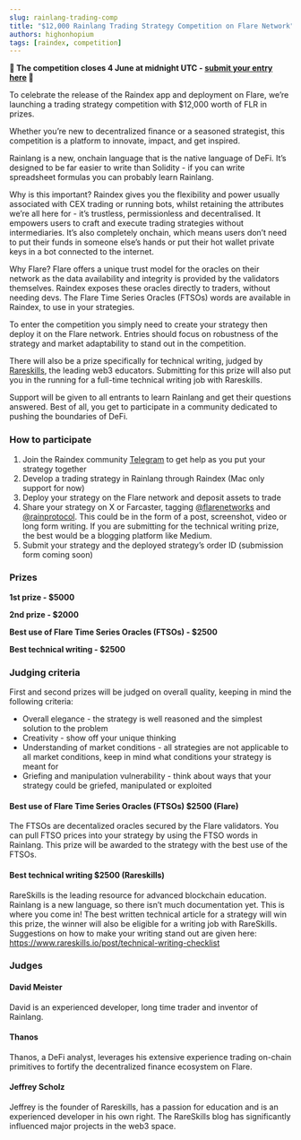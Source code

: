 ```yaml
---
slug: rainlang-trading-comp
title: "$12,000 Rainlang Trading Strategy Competition on Flare Network"
authors: highonhopium
tags: [raindex, competition]
---
```


**🚨 The competition closes 4 June at midnight UTC - [submit your entry here](https://tv86pfemvyg.typeform.com/to/Kdo9tnQD) 🚨**

To celebrate the release of the Raindex app and deployment on Flare, we’re launching a trading strategy competition with $12,000 worth of FLR in prizes.

Whether you’re new to decentralized finance or a seasoned strategist, this competition is a platform to innovate, impact, and get inspired. 

Rainlang is a new, onchain language that is the native language of DeFi. It’s designed to be far easier to write than Solidity - if you can write spreadsheet formulas you can probably learn Rainlang.

Why is this important? Raindex gives you the flexibility and power usually associated with CEX trading or running bots, whilst retaining the attributes we’re all here for - it’s trustless, permissionless and decentralised. It empowers users to craft and execute trading strategies without intermediaries. It’s also completely onchain, which means users don’t need to put their funds in someone else’s hands or put their hot wallet private keys in a bot connected to the internet.

Why Flare? Flare offers a unique trust model for the oracles on their network as the data availability and integrity is provided by the validators themselves. Raindex exposes these oracles directly to traders, without needing devs. The Flare Time Series Oracles (FTSOs) words are available in Raindex, to use in your strategies.

To enter the competition you simply need to create your strategy then deploy it on the Flare network. Entries should focus on robustness of the strategy and market adaptability to stand out in the competition.

There will also be a prize specifically for technical writing, judged by [Rareskills](https://www.rareskills.io/), the leading web3 educators. Submitting for this prize will also put you in the running for a full-time technical writing job with Rareskills.

Support will be given to all entrants to learn Rainlang and get their questions answered. Best of all, you get to participate in a community dedicated to pushing the boundaries of DeFi.

### How to participate
1. Join the Raindex community [Telegram](https://t.me/+W0aQ36ptN_E2MjZk) to get help as you put your strategy together
2. Develop a trading strategy in Rainlang through Raindex (Mac only support for now)
3. Deploy your strategy on the Flare network and deposit assets to trade
4. Share your strategy on X or Farcaster, tagging [@flarenetworks](https://twitter.com/FlareNetworks) and [@rainprotocol](https://twitter.com/rainprotocol). This could be in the form of a post, screenshot, video or long form writing. If you are submitting for the technical writing prize, the best would be a blogging platform like Medium.
5. Submit your strategy and the deployed strategy’s order ID (submission form coming soon)

### Prizes
**1st prize - $5000**

**2nd prize - $2000**

**Best use of Flare Time Series Oracles (FTSOs) - $2500**

**Best technical writing - $2500**

### Judging criteria
First and second prizes will be judged on overall quality, keeping in mind the following criteria:
- Overall elegance - the strategy is well reasoned and the simplest solution to the problem
- Creativity - show off your unique thinking
- Understanding of market conditions - all strategies are not applicable to all market conditions, keep in mind what conditions your strategy is meant for
- Griefing and manipulation vulnerability - think about ways that your strategy could be griefed, manipulated or exploited

#### Best use of Flare Time Series Oracles (FTSOs) $2500 (Flare)
The FTSOs are decentalized oracles secured by the Flare validators. You can pull FTSO prices into your strategy by using the FTSO words in Rainlang. This prize will be awarded to the strategy with the best use of the FTSOs.

#### Best technical writing $2500 (Rareskills)
RareSkills is the leading resource for advanced blockchain education. Rainlang is a new language, so there isn’t much documentation yet. This is where you come in! The best written technical article for a strategy will win this prize, the winner will also be eligible for a writing job with RareSkills. Suggestions on how to make your writing stand out are given here: https://www.rareskills.io/post/technical-writing-checklist

### Judges

#### David Meister

David is an experienced developer, long time trader and inventor of Rainlang.

#### Thanos

Thanos, a DeFi analyst, leverages his extensive experience trading on-chain primitives to fortify the decentralized finance ecosystem on Flare.

#### Jeffrey Scholz

Jeffrey is the founder of Rareskills, has a passion for education and is an experienced developer in his own right. The RareSkills blog has significantly influenced major projects in the web3 space.